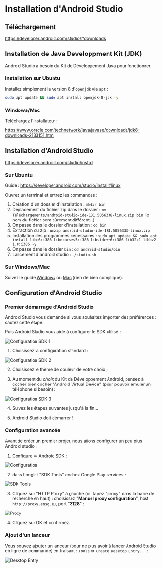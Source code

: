 # Installation d'Android Studio

## Téléchargement

https://developer.android.com/studio/#downloads

## Installation de Java Developpment Kit (JDK)

Android Studio a besoin du Kit de Développement Java pour fonctionner.

### Installation sur Ubuntu

Installez simplement la version 8 d'`openjdk` via `apt` :

```sh
sudo apt update && sudo apt install openjdk-8-jdk -y
```

### Windows/Mac

Téléchargez l'installateur :

https://www.oracle.com/technetwork/java/javase/downloads/jdk8-downloads-2133151.html


## Installation d'Android Studio

https://developer.android.com/studio/install

### Sur Ubuntu

Guide : https://developer.android.com/studio/install#linux

Ouvrez un terminal et entrez les commandes :

1. Création d'un dossier d'installation : `mkdir bin`
2. Déplacement du fichier zip dans le dossier : `mv Téléchargements/android-studio-ide-181.5056338-linux.zip bin` (le nom du fichier sera sûrement différent...)
3. On passe dans le dossier d'installation : `cd bin`
4. Extraction du zip : `unzip android-studio-ide-181.5056338-linux.zip`
6. Installation des programmes nécessaires : `sudo apt update && sudo apt install libc6:i386 libncurses5:i386 libstdc++6:i386 lib32z1 libbz2-1.0:i386 -y`
5. On passe dans le dossier `bin` : `cd android-studio/bin`
6. Lancement d'android studio : `./studio.sh`

### Sur Windows/Mac

Suivez le guide [Windows](https://developer.android.com/studio/install#windows) ou [Mac](https://developer.android.com/studio/install#mac) (rien de bien compliqué).

## Configuration d'Android Studio

### Premier démarrage d'Android Studio

Android Studio vous demande si vous souhaitez importer des préférences : sautez cette étape.

Puis Android Studio vous aide à configurer le SDK utilisé :

![Configuration SDK 1](screens/0_config_1.png)

1. Choisissez la configuration standard :

![Configuration SDK 2](screens/0_config_2.png)

2. Choisissez le thème de couleur de votre choix ;

3. Au moment du *choix* du Kit de Développement Android, pensez à cocher bien cocher "Android Virtual Device" (pour pouvoir émuler un téléphone si besoin) :

![Configuration SDK 3](screens/0_config_3.png)

4. Suivez les étapes suivantes jusqu'à la fin...

5. Android Studio doit démarrer !

### Configuration avancée

Avant de créer un premier projet, nous allons configurer un peu plus Android studio :

1. Configure => Android SDK :

![Configuration](screens/0_config_avancee_1.png)

2. dans l'onglet "SDK Tools" cochez Google Play services :

![SDK Tools](screens/0_config_avancee_2.png)

3. Cliquez sur "HTTP Proxy" à gauche (ou tapez "proxy" dans la barre de recherche en haut) : choisissez "**Manuel proxy configuration**", host `http://proxy.ensg.eu`, port "**3128**" :

![Proxy](screens/0_config_avancee_3.png)

4. Cliquez sur OK et confirmez.


### Ajout d'un lanceur

Vous pouvez ajouter un lanceur (pour ne plus avoir à lancer Android Studio en ligne de commande) en fraisant : `Tools` => `Create Desktop Entry...` :

![Desktop Entry](screens/0_config_avancee_4.png)